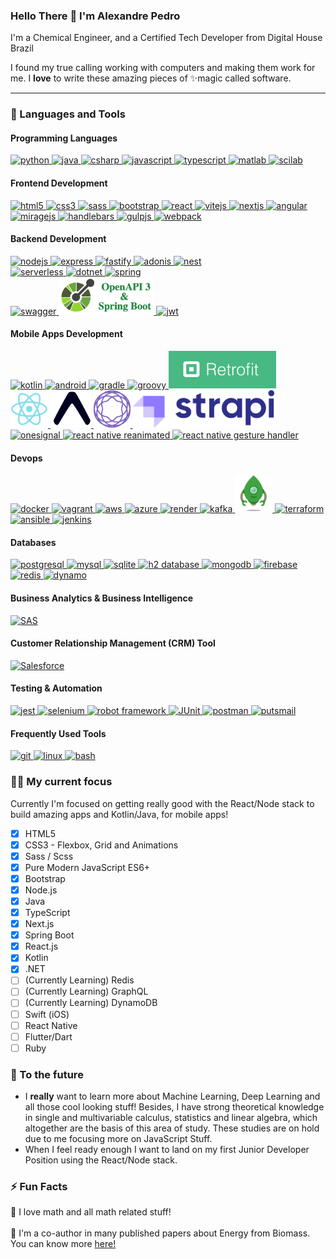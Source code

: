 ### Hello There 🖖 I'm Alexandre Pedro

I'm a Chemical Engineer, and a Certified Tech Developer from Digital House Brazil

I found my true calling working with computers and making them work for me. 
I **love** to write these amazing pieces of ✨magic called software.

---
### 🧰 Languages and Tools

#### Programming Languages

<p align="left">
  <a href="https://www.python.org" target="_blank" rel="noreferrer">
    <img src="https://cdn.jsdelivr.net/gh/devicons/devicon/icons/python/python-original.svg" alt="python" height="60" />
  </a>
  <a href="https://www.java.com" target="_blank" rel="noreferrer">
    <img src="https://cdn.jsdelivr.net/gh/devicons/devicon/icons/java/java-original.svg" alt="java" height="60" />
  </a>
  <a href="https://learn.microsoft.com/en-us/dotnet/csharp/" target="_blank" rel="noreferrer">
    <img src="https://cdn.jsdelivr.net/gh/devicons/devicon/icons/csharp/csharp-original.svg" alt="csharp" height="60" />
  </a>
  <a href="https://developer.mozilla.org/en-US/docs/Web/JavaScript" target="_blank" rel="noreferrer">
    <img src="https://cdn.jsdelivr.net/gh/devicons/devicon/icons/javascript/javascript-original.svg" alt="javascript" height="60" />
  </a>
  <a href="https://www.typescriptlang.org/" target="_blank" rel="noreferrer">
    <img src="https://cdn.jsdelivr.net/gh/devicons/devicon/icons/typescript/typescript-original.svg" alt="typescript" height="60" />
  </a>
  <a href="https://www.mathworks.com/products/matlab.html" target="_blank" rel="noreferrer">
    <img src="https://cdn.jsdelivr.net/gh/devicons/devicon/icons/matlab/matlab-original.svg" alt="matlab" height="60" />
  </a>
  <a href="https://www.scilab.org/" target="_blank" rel="noreferrer">
    <img src="http://vignette2.wikia.nocookie.net/ntu-open-source-20/images/1/1e/Logo_scilab.png/revision/latest?cb=20130524084745" alt="scilab" height="60" />
  </a>
</p>

#### Frontend Development

<p align="left">
  <a href="https://www.w3.org/html/" target="_blank" rel="noreferrer">
    <img src="https://cdn.jsdelivr.net/gh/devicons/devicon/icons/html5/html5-original.svg" alt="html5" height="60" />
  </a>
  <a href="https://www.w3schools.com/css/" target="_blank" rel="noreferrer">
    <img src="https://cdn.jsdelivr.net/gh/devicons/devicon/icons/css3/css3-original.svg" alt="css3" height="60" />
  </a>
  <a href="https://sass-lang.com/" target="_blank" rel="noreferrer">
    <img src="https://cdn.jsdelivr.net/gh/devicons/devicon/icons/sass/sass-original.svg" alt="sass" height="60" />
  </a>
  <a href="https://getbootstrap.com/" target="_blank" rel="noreferrer">
    <img src="https://cdn.jsdelivr.net/gh/devicons/devicon/icons/bootstrap/bootstrap-original.svg" alt="bootstrap" height="60" />
  </a>
  <a href="https://reactjs.org/" target="_blank" rel="noreferrer">
    <img src="https://cdn.jsdelivr.net/gh/devicons/devicon/icons/react/react-original.svg" alt="react" height="60" />
  </a>
  <a href="https://vitejs.dev/" target="_blank" rel="noreferrer">
    <img src="https://vitest.dev/logo-shadow.svg" alt="vitejs" height="60" />
  </a>
  <a href="https://nextjs.org/" target="_blank" rel="noreferrer">
    <img src="https://cdn.jsdelivr.net/gh/devicons/devicon/icons/nextjs/nextjs-original.svg" alt="nextjs" height="60" />
  </a>
  <a href="https://angular.io/" target="_blank" rel="noreferrer">
    <img src="https://cdn.jsdelivr.net/gh/devicons/devicon/icons/angularjs/angularjs-original.svg" alt="angular" height="60" />
  </a>
  <a href="https://miragejs.com/" target="_blank" rel="noreferrer">
    <img src="https://avatars.githubusercontent.com/u/47899903?s=280&v=4" alt="miragejs" width="60" height="60" />
  </a>
  <a href="https://handlebarsjs.com" target="_blank" rel="noreferrer">
    <img src="https://cdn.jsdelivr.net/gh/devicons/devicon/icons/handlebars/handlebars-original.svg" alt="handlebars" width="60" height="60" />
  </a>
  <a href="https://gulpjs.com" target="_blank" rel="noreferrer">
    <img src="https://cdn.jsdelivr.net/gh/devicons/devicon/icons/gulp/gulp-plain.svg" alt="gulpjs" width="60" height="60" />
  </a>
  <a href="https://webpack.js.org" target="_blank" rel="noreferrer">
    <img src="https://cdn.jsdelivr.net/gh/devicons/devicon/icons/webpack/webpack-original.svg" alt="webpack" width="60" height="60" />
  </a>
</p>

#### Backend Development

<p align="left">
  <a href="https://nodejs.org" target="_blank" rel="noreferrer">
    <img src="https://cdn.jsdelivr.net/gh/devicons/devicon/icons/nodejs/nodejs-original.svg" alt="nodejs" height="60" align-items="center" />
  </a>
  <a href="https://expressjs.com" target="_blank" rel="noreferrer">
    <img src="https://cdn.jsdelivr.net/gh/devicons/devicon/icons/express/express-original.svg" alt="express" height="60" align-items="center" />
  </a>
  <a href="https://fastify.dev" target="_blank" rel="noreferrer">
    <img src="https://fastify.dev/img/logos/fastify-black.svg" alt="fastify" height="60" align-items="center" />
  </a>
  <a href="https://adonisjs.com" target="_blank" rel="noreferrer">
    <img src="https://cdn.jsdelivr.net/gh/devicons/devicon/icons/adonisjs/adonisjs-original.svg" alt="adonis" height="60" align-items="center" />
  </a>
  <a href="https://nestjs.com" target="_blank" rel="noreferrer">
    <img src="https://cdn.jsdelivr.net/gh/devicons/devicon/icons/nestjs/nestjs-plain.svg" alt="nest" height="60" align-items="center" />
  </a>
  <br>
  <a href="https://www.serverless.com" target="_blank" rel="noreferrer">
    <img src="https://user-images.githubusercontent.com/2752551/30404912-d5781a00-989d-11e7-8d25-5ebca177326a.png" alt="serverless" height="60" align-items="center" />
  </a>
  <a href="https://dotnet.microsoft.com" target="_blank" rel="noreferrer">
    <img src="https://cdn.jsdelivr.net/gh/devicons/devicon/icons/dot-net/dot-net-original.svg" alt="dotnet" height="80" />
  </a>
  <a href="https://spring.io/" target="_blank" rel="noreferrer">
    <img src="https://cdn.jsdelivr.net/gh/devicons/devicon/icons/spring/spring-original.svg" alt="spring" height="60" />
  </a>
  <br>
  <a href="https://swagger.io/" target="_blank" rel="noreferrer">
    <img src="https://static1.smartbear.co/swagger/media/assets/images/swagger_logo.svg" alt="swagger" height="60" />
  </a>
  <a href="https://springdoc.org/" target="_blank" rel="noreferrer">
    <img src="https://github.com/alexandrecpedro/bbb22-votation-system/blob/main/project/logos/openAPI3.png" alt="openAPI3" height="60" />
  </a>
  <a href="https://jwt.io/" target="_blank" rel="noreferrer">
    <img src="https://jwt.io/img/logo-asset.svg" alt="jwt" height="60" />
  </a>
</p>

#### Mobile Apps Development

<p align="left">
  <a href="https://kotlinlang.org/" target="_blank" rel="noreferrer">
    <img src="https://cdn.jsdelivr.net/gh/devicons/devicon/icons/kotlin/kotlin-original.svg" alt="kotlin" height="60" />
  </a>
  <a href="https://developer.android.com/" target="_blank" rel="noreferrer">
    <img src="https://cdn.jsdelivr.net/gh/devicons/devicon/icons/android/android-original.svg" alt="android" height="60" />
  </a>
  <a href="https://gradle.org/" target="_blank" rel="noreferrer">
    <img src="https://cdn.jsdelivr.net/gh/devicons/devicon/icons/gradle/gradle-plain.svg" alt="gradle" height="60" />
  </a>
  <a href="https://groovy-lang.org/" target="_blank" rel="noreferrer">
    <img src="https://cdn.jsdelivr.net/gh/devicons/devicon/icons/groovy/groovy-original.svg" alt="groovy" height="80" />
  </a>
  <a href="https://square.github.io/retrofit/" target="_blank" rel="noreferrer">
    <img src="https://github.com/alexandrecpedro/santander-dev-week-bankline-app/blob/main/project/assets/Retrofit.jpeg" alt="retrofit" height="60" />
  </a>
  <br>
  <a href="https://reactnative.dev/" target="_blank" rel="noreferrer">
    <img src="https://raw.githubusercontent.com/alexandrecpedro/devblog/main/blog/assets/reactnative.png" alt="react native" height="60" />
  </a>
  <a href="https://expo.dev/" target="_blank" rel="noreferrer">
    <img src="https://raw.githubusercontent.com/alexandrecpedro/devblog/main/blog/assets/expo.png" alt="expo" height="60" />
  </a>
  <a href="https://reactnavigation.org/" target="_blank" rel="noreferrer">
    <img src="https://github.com/alexandrecpedro/devblog/blob/main/blog/assets/react_navigation.svg" alt="react navigation" height="60" />
  </a>
  <a href="https://strapi.io/" target="_blank" rel="noreferrer">
    <img src="https://raw.githubusercontent.com/alexandrecpedro/devblog/main/blog/assets/strapi.png" alt="strapi" height="60" />
  </a>
  <br>
  <a href="https://onesignal.com/" target="_blank" rel="noreferrer">
    <img src="https://files.readme.io/56c2e37-small-onesignal-email-logo.png" alt="onesignal" height="60" />
  </a>
  <a href="https://docs.swmansion.com/react-native-reanimated/" target="_blank" rel="noreferrer">
    <img src="https://docs.swmansion.com/react-native-reanimated/img/logo.svg" alt="react native reanimated" height="60" />
  </a>
  <a href="https://docs.swmansion.com/react-native-gesture-handler/" target="_blank" rel="noreferrer">
    <img src="https://user-images.githubusercontent.com/16062886/117444014-2d1ffd80-af39-11eb-9bbb-33c320599d93.png" alt="react native gesture handler" height="60" />
  </a>
</p>

#### Devops

<p align="left">
  <a href="https://www.docker.com/" target="_blank" rel="noreferrer">
    <img src="https://cdn.jsdelivr.net/gh/devicons/devicon/icons/docker/docker-original.svg" alt="docker" height="60" />
  </a>
  <a href="https://www.vagrantup.com/" target="_blank" rel="noreferrer">
    <img src="https://cdn.jsdelivr.net/gh/devicons/devicon/icons/vagrant/vagrant-original.svg" alt="vagrant" height="60" />
  </a>
  <a href="https://aws.amazon.com/pt/" target="_blank" rel="noreferrer">
    <img src="https://cdn.jsdelivr.net/gh/devicons/devicon/icons/amazonwebservices/amazonwebservices-original.svg" alt="aws" height="60" />
  </a>  
  <a href="https://azure.microsoft.com/" target="_blank" rel="noreferrer">
    <img src="https://cdn.jsdelivr.net/gh/devicons/devicon/icons/azure/azure-original.svg" alt="azure" height="60" />
  </a>
  <a href="https://render.com/" target="_blank" rel="noreferrer">
    <img src="https://avatars.githubusercontent.com/u/36424661?s=200&v=4" alt="render" height="60" />
  </a>
  <a href="https://kafka.apache.org/" target="_blank" rel="noreferrer">
    <img src="https://cdn.jsdelivr.net/gh/devicons/devicon/icons/apachekafka/apachekafka-original.svg" alt="kafka" height="60" />
  </a>
  <a href="https://robomongo.org/" target="_blank" rel="noreferrer">
    <img src="https://github.com/alexandrecpedro/bbb22-votation-system/blob/main/project/logos/robomongo-3T.png" alt="robo3T" height="60" />
  </a>
  <a href="https://www.terraform.io" target="_blank" rel="noreferrer">
    <img src="https://cdn.jsdelivr.net/gh/devicons/devicon/icons/terraform/terraform-original.svg" alt="terraform" height="60" />
  </a>
  <a href="https://www.ansible.com" target="_blank" rel="noreferrer">
    <img src="https://cdn.jsdelivr.net/gh/devicons/devicon/icons/ansible/ansible-original.svg" alt="ansible" height="60" />
  </a>
  <a href="https://www.jenkins.io" target="_blank" rel="noreferrer">
    <img src="https://cdn.jsdelivr.net/gh/devicons/devicon/icons/jenkins/jenkins-original.svg" alt="jenkins" height="60" />
  </a>
</p>

#### Databases

<p align="left">
  <a href="https://www.postgresql.org" target="_blank" rel="noreferrer">
    <img src="https://cdn.jsdelivr.net/gh/devicons/devicon/icons/postgresql/postgresql-original.svg" alt="postgresql" height="60" />
  </a>
  <a href="https://www.mysql.com/" target="_blank" rel="noreferrer">
    <img src="https://cdn.jsdelivr.net/gh/devicons/devicon/icons/mysql/mysql-original.svg" alt="mysql" height="60" />
  </a>
  <a href="https://www.sqlite.org/" target="_blank" rel="noreferrer">
    <img src="https://www.sqlite.org/images/sqlite370_banner.gif" alt="sqlite" height="60" />
  </a>
  <a href="https://www.h2database.com/html/main.html" target="_blank" rel="noreferrer">
    <img src="https://www.h2database.com/html/images/h2-logo-2.png" alt="h2 database" height="60" />
  </a>
  <a href="https://www.mongodb.com/" target="_blank" rel="noreferrer">
    <img src="https://cdn.jsdelivr.net/gh/devicons/devicon/icons/mongodb/mongodb-original.svg" alt="mongodb" height="60" />
  </a>
  <a href="https://firebase.google.com/" target="_blank" rel="noreferrer">
    <img src="https://cdn.jsdelivr.net/gh/devicons/devicon/icons/firebase/firebase-plain.svg" alt="firebase" height="60" />
  </a>
  <a href="https://redis.io" target="_blank" rel="noreferrer">
    <img src="https://cdn.jsdelivr.net/gh/devicons/devicon/icons/redis/redis-original.svg" alt="redis" height="60" />
  </a>
  <a href="https://aws.amazon.com/pt/pm/dynamodb" target="_blank" rel="noreferrer">
    <img src="https://cdn.worldvectorlogo.com/logos/aws-dynamodb.svg" alt="dynamo" height="60" />
  </a>
</p>

#### Business Analytics & Business Intelligence

<p align="left">
  <a href="https://www.sas.com/en_us/home.html" target="_blank" rel="noreferrer">
    <img src="https://upload.wikimedia.org/wikipedia/commons/thumb/1/10/SAS_logo_horiz.svg/1280px-SAS_logo_horiz.svg.png" alt="SAS" height="60" />
  </a>
</p>

#### Customer Relationship Management (CRM) Tool

<p align="left">
  <a href="https://www.salesforce.org/" target="_blank" rel="noreferrer">
    <img src="https://www.salesforce.com/content/dam/sfdc-docs/www/resources/campaign-assets/live-long-and-propser/images/logo.png" alt="Salesforce" height="60" />
  </a>
</p>

#### Testing & Automation

<p align="left">
  <a href="https://jestjs.io" target="_blank" rel="noreferrer">
    <img src="https://cdn.jsdelivr.net/gh/devicons/devicon/icons/jest/jest-plain.svg" alt="jest" height="60" />
  </a>
  <a href="https://www.selenium.dev" target="_blank" rel="noreferrer">
    <img src="https://raw.githubusercontent.com/detain/svg-logos/780f25886640cef088af994181646db2f6b1a3f8/svg/selenium-logo.svg" alt="selenium" width="60" height="60" />
  </a>
  <a href="https://robotframework.org/" target="_blank" rel="noreferrer">
    <img src="https://gitlab.com/uploads/-/system/project/avatar/15613246/Robot-framework-logo.png" alt="robot framework" width="80" height="80" />
  </a>
  <a href="https://junit.org/" target="_blank" rel="noreferrer"> 
    <img src="https://junit.org/junit5/assets/img/junit5-logo.png" alt="JUnit" width="60" height="60" />
  </a>
  <a href="https://postman.com/" target="_blank" rel="noreferrer">
    <img src="https://www.vectorlogo.zone/logos/getpostman/getpostman-icon.svg" alt="postman" width="60" height="60" />
  </a>
  <a href="https://putsmail.com/" target="_blank" rel="noreferrer">
    <img src="https://www.litmus.com/wp-content/themes/litmus/dist/images/litmus-logo.svg" alt="putsmail" height="60" />
  </a>
</p>

#### Frequently Used Tools

<p align="left">
  <a href="https://git-scm.com/" target="_blank" rel="noreferrer">
    <img src="https://cdn.jsdelivr.net/gh/devicons/devicon/icons/git/git-original.svg" alt="git" height="60" />
  </a>
  <a href="https://www.linux.org/" target="_blank" rel="noreferrer">
    <img src="https://cdn.jsdelivr.net/gh/devicons/devicon/icons/linux/linux-original.svg" alt="linux" height="60" />
  </a>
  <a href="https://www.gnu.org/software/bash/" target="_blank" rel="noreferrer">
    <img src="https://cdn.jsdelivr.net/gh/devicons/devicon/icons/bash/bash-original.svg" alt="bash" height="60" />
  </a>
</p>

### 👨‍💻 My current focus 
Currently I'm focused on getting really good with the React/Node stack to build amazing apps and Kotlin/Java, for mobile apps!
 - [x] HTML5
 - [x] CSS3 - Flexbox, Grid and Animations
 - [x] Sass / Scss
 - [x] Pure Modern JavaScript ES6+
 - [x] Bootstrap 
 - [x] Node.js
 - [x] Java
 - [x] TypeScript
 - [x] Next.js
 - [x] Spring Boot
 - [x] React.js
 - [x] Kotlin
 - [x] .NET
 - [ ] (Currently Learning) Redis
 - [ ] (Currently Learning) GraphQL
 - [ ] (Currently Learning) DynamoDB
 - [ ] Swift (iOS)
 - [ ] React Native
 - [ ] Flutter/Dart
 - [ ] Ruby

### 🤖 To the future
- I **really** want to learn more about Machine Learning, Deep Learning and all those cool looking stuff! Besides, I have strong theoretical knowledge in single and multivariable calculus, statistics and linear algebra, which altogether are the basis of this area of study. These studies are on hold due to me focusing more on JavaScript Stuff.
- When I feel ready enough I want to land on my first Junior Developer Position using the React/Node stack.

### ⚡ Fun Facts
 🔢 I love math and all math related stuff! </br></br>
 📝 I'm a co-author in many published papers about Energy from Biomass. You can know more [here!](http://lattes.cnpq.br/5586261982371094)</br></br>
